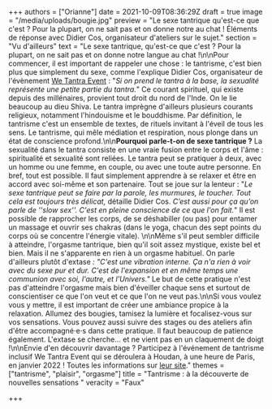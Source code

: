 +++
authors = ["Orianne"]
date = 2021-10-09T08:36:29Z
draft = true
image = "/media/uploads/bougie.jpg"
preview = "Le sexe tantrique qu'est-ce que c'est ? Pour la plupart, on ne sait pas et on donne notre au chat ! Éléments de réponse avec Didier Cos, organisateur d'ateliers sur le sujet."
section = "Vu d'ailleurs"
text = "Le sexe tantrique, qu'est-ce que c'est ? Pour la plupart, on ne sait pas et on donne notre langue au chat !\n\nPour commencer, il est important de rappeler une chose : le tantrisme, c'est bien plus que simplement du sexe, comme l'explique Didier Cos, organisateur de l'évènement [We Tantra Event](https://www.wetantraevent.com/) : \"_Si on prend le tantra à la base, la sexualité représente une petite partie du tantra._\" Ce courant spirituel, qui existe depuis des millénaires, provient tout droit du nord de l'Inde. On le lie beaucoup au dieu Shiva. Le tantra imprègne d'ailleurs plusieurs courants religieux, notamment l'hindouisme et le bouddhisme. Par définition, le tantrisme c'est un ensemble de textes, de rituels invitant à l'éveil de tous les sens. Le tantrisme, qui mêle médiation et respiration, nous plonge dans un état de conscience profond.\n\n**Pourquoi parle-t-on de sexe tantrique ?** La sexualité dans le tantra consiste en une vraie fusion entre le corps et l'âme : spiritualité et sexualité sont reliées. Le tantra peut se pratiquer à deux, avec un homme ou une femme, en couple, ou avec une toute autre personne. En bref, tout est possible. Il faut simplement apprendre à se relaxer et être en accord avec soi-même et son partenaire. Tout se joue sur la lenteur :  \"_Le sexe tantrique peut se faire par la parole, les murmures, le toucher. Tout cela est toujours très délicat,_ détaille Didier Cos. _C’est aussi pour ça qu’on parle de ''slow sex''. C'est en pleine conscience de ce que l'on fait._\" Il est possible de rapprocher les corps, de se déshabiller (ou pas) pour entamer un massage et ouvrir ses chakras (dans le yoga, chacun des sept points du corps où se concentre l'énergie vitale). \n\nMême s'il peut sembler difficile à atteindre, l'orgasme tantrique, bien qu'il soit assez mystique, existe bel et bien. Mais il ne s'apparente en rien à  un orgasme habituel. On parle d'ailleurs plutôt d'extase _: \"C'est une vibration interne. Ça n'a rien à voir avec du sexe pur et dur. C'est de l'expansion et en même temps une communion avec soi, l'autre, et l'Univers.\"_ Le but de cette pratique n'est pas d'atteindre l'orgasme mais bien d'éveiller chaque sens et surtout de conscientiser ce que l'on veut et ce que l'on ne veut pas.\n\nSi vous voulez vous y mettre, il est important de créer une ambiance propice à la relaxation. Allumez des bougies, tamisez la lumière et focalisez-vous sur vos sensations. Vous pouvez aussi suivre des stages ou des ateliers afin d'être accompagné⋅e⋅s dans cette pratique. Il faut beaucoup de patience également. L'extase se cherche… et ne vient pas en un claquement de doigt !\n\nEnvie d'en découvrir davantage ? Participez à l'événement de tantrisme inclusif We Tantra Event qui se déroulera à Houdan, à une heure de Paris, en janvier 2022 ! Toutes les informations sur [leur site](https://www.wetantraevent.com/)."
themes = ["tantrisme", "plaisir", "orgasme"]
title = "Tantrisme : à la découverte de nouvelles sensations "
veracity = "Faux"

+++
